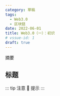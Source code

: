 ```yaml
---
category: 草稿
tags:
  - Web3.0
  - 区块链
date: 2022-06-01
title: Web3.0（一）：初识
# vssue-id: 1
draft: true
---
```


摘要

<!-- more -->

## 标题

::: tip 注意
:loudspeaker: 提示
:::
